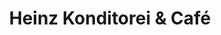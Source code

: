 ---
title: "Heinz Konditorei & Café"
url: /schoenkirchen/heinz-konditorei-und-cafe/
shop: Bäckerei
---